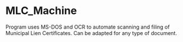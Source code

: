 # MLC_Machine
Program uses MS-DOS and OCR to automate scanning and filing of Municipal Lien Certificates. Can be adapted for any type of document. 
